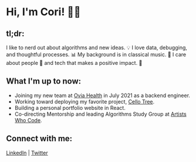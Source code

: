 # Hi, I'm Cori! :woman_technologist:

## tl;dr:

I like to nerd out about algorithms and new ideas. :bulb: I love data, debugging, and thoughtful processes. :bar_chart: My background is in classical music. :violin: I care about people :busts_in_silhouette: and tech that makes a positive impact. :muscle:

## What I'm up to now:

* Joining my new team at [Ovia Health](https://www.oviahealth.com/) in July 2021 as a backend engineer.
* Working toward deploying my favorite project, [Cello Tree](https://github.com/coriography/cello_tree).
* Building a personal portfolio website in React.
* Co-directing Mentorship and leading Algorithms Study Group at [Artists Who Code](https://www.linkedin.com/company/artistswhocode/).

## Connect with me:
[LinkedIn](https://www.linkedin.com/in/cori-lint/) | [Twitter](https://twitter.com/CoriLint)
